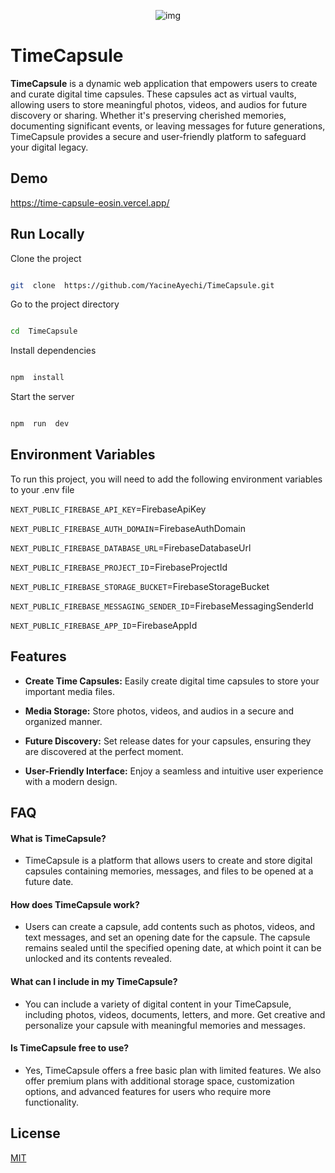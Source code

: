 <p  align="center">

<img  src="https://cdn.discordapp.com/attachments/1252581821049475162/1252581821204402196/logo-black.png?ex=6672bd3a&is=66716bba&hm=06e870534d448a2fe6c6d67828c3c8a3f65d2653564dfbe86473630c870c8109&"  alt="img"/>

</p>

# TimeCapsule

**TimeCapsule** is a dynamic web application that empowers users to create and curate digital time capsules. These capsules act as virtual vaults, allowing users to store meaningful photos, videos, and audios for future discovery or sharing. Whether it's preserving cherished memories, documenting significant events, or leaving messages for future generations, TimeCapsule provides a secure and user-friendly platform to safeguard your digital legacy.

## Demo

https://time-capsule-eosin.vercel.app/

## Run Locally

Clone the project

```bash

git  clone  https://github.com/YacineAyechi/TimeCapsule.git

```

Go to the project directory

```bash

cd  TimeCapsule

```

Install dependencies

```bash

npm  install

```

Start the server

```bash

npm  run  dev

```

## Environment Variables

To run this project, you will need to add the following environment variables to your .env file

`NEXT_PUBLIC_FIREBASE_API_KEY`=FirebaseApiKey <br/>

`NEXT_PUBLIC_FIREBASE_AUTH_DOMAIN`=FirebaseAuthDomain <br/>

`NEXT_PUBLIC_FIREBASE_DATABASE_URL`=FirebaseDatabaseUrl <br/>

`NEXT_PUBLIC_FIREBASE_PROJECT_ID`=FirebaseProjectId <br/>

`NEXT_PUBLIC_FIREBASE_STORAGE_BUCKET`=FirebaseStorageBucket <br/>

`NEXT_PUBLIC_FIREBASE_MESSAGING_SENDER_ID`=FirebaseMessagingSenderId <br/>

`NEXT_PUBLIC_FIREBASE_APP_ID`=FirebaseAppId <br/>

## Features

- **Create Time Capsules:** Easily create digital time capsules to store your important media files.

- **Media Storage:** Store photos, videos, and audios in a secure and organized manner.

- **Future Discovery:** Set release dates for your capsules, ensuring they are discovered at the perfect moment.

- **User-Friendly Interface:** Enjoy a seamless and intuitive user experience with a modern design.

## FAQ

#### What is TimeCapsule?

- TimeCapsule is a platform that allows users to create and store digital capsules containing memories, messages, and files to be opened at a future date.

#### How does TimeCapsule work?

- Users can create a capsule, add contents such as photos, videos, and text messages, and set an opening date for the capsule. The capsule remains sealed until the specified opening date, at which point it can be unlocked and its contents revealed.

#### What can I include in my TimeCapsule?

- You can include a variety of digital content in your TimeCapsule, including photos, videos, documents, letters, and more. Get creative and personalize your capsule with meaningful memories and messages.

#### Is TimeCapsule free to use?

- Yes, TimeCapsule offers a free basic plan with limited features. We also offer premium plans with additional storage space, customization options, and advanced features for users who require more functionality.

## License

[MIT](https://choosealicense.com/licenses/mit/)
